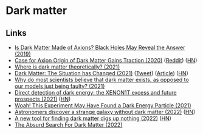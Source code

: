 # Dark matter

## Links

- [Is Dark Matter Made of Axions? Black Holes May Reveal the Answer (2019)](https://www.universetoday.com/142239/is-dark-matter-made-of-axions-black-holes-may-reveal-the-answer/)
- [Case for Axion Origin of Dark Matter Gains Traction (2020)](https://www.ias.edu/press-releases/2020/dark-matter-axion-origin) ([Reddit](https://www.reddit.com/r/science/comments/hh5qjq/the_existence_of_dark_matter_has_been_confirmed/)) ([HN](https://news.ycombinator.com/item?id=23665330))
- [Where is dark matter theoretically? (2021)](https://www.reddit.com/r/askscience/comments/lmas9d/where_is_dark_matter_theoretically/)
- [Dark Matter: The Situation has Changed (2021)](https://www.youtube.com/watch?v=4_qJptwikRc) ([Tweet](https://twitter.com/Atrix256/status/1388474154916089865)) ([Article](http://backreaction.blogspot.com/2021/05/dark-matter-situation-has-changed.html?m=1)) ([HN](https://news.ycombinator.com/item?id=27085979))
- [Why do most scientists believe that dark matter exists, as opposed to our models just being faulty? (2021)](https://www.reddit.com/r/AskPhysics/comments/oy3q4n/why_do_most_scientists_believe_that_dark_matter/)
- [Direct detection of dark energy: the XENON1T excess and future prospects (2021)](https://arxiv.org/abs/2103.15834) ([HN](https://news.ycombinator.com/item?id=28755204))
- [Woah! This Experiment May Have Found a Dark Energy Particle (2021)](https://www.youtube.com/watch?v=UzVXNFkI60Q)
- [Astronomers discover a strange galaxy without dark matter (2022)](https://www.wired.com/story/astronomers-discover-a-strange-galaxy-without-dark-matter/) ([HN](https://news.ycombinator.com/item?id=29873500))
- [A new tool for finding dark matter digs up nothing (2022)](https://www.quantamagazine.org/a-new-tool-for-finding-dark-matter-digs-up-nothing-20220321/) ([HN](https://news.ycombinator.com/item?id=30766082))
- [The Absurd Search For Dark Matter (2022)](https://www.youtube.com/watch?v=6etTERFUlUI)
